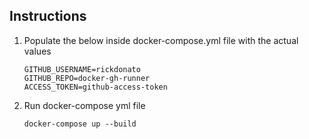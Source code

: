 ## Instructions

1. Populate the below inside docker-compose.yml file with the actual values  
    ```
    GITHUB_USERNAME=rickdonato  
    GITHUB_REPO=docker-gh-runner  
    ACCESS_TOKEN=github-access-token  
    ```

2. Run docker-compose yml file
    ```
    docker-compose up --build
    ```